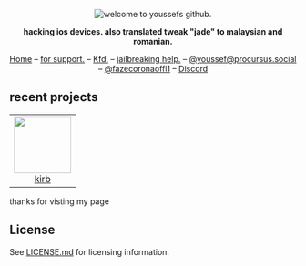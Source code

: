 <p align="center">
<picture>
<source media="(prefers-color-scheme: dark)" srcset="https://theos.dev/img/github-banner-dark.svg">
<img src="https://theos.dev/img/github-banner.svg" alt="welcome to youssefs github.">
</picture>
</p>
<p align="center"><strong>
hacking ios devices. also translated tweak "jade" to malaysian and romanian.<br>
</strong></p>
<p align="center">
<a href="https://github.com/ywef">Home</a> –
<a href="https;//instagram.com/youssef.works">for support.</a> –
<a href="https://github.com/felix-pb/kfd">Kfd.</a> –
<a href="https://discord.com/cypwn">jailbreaking help.</a> –
<a href="https://procursus.social/@youssef">@youssef@procursus.social</a> –
<a href="https://twitter.com/fazecoronaoffi1">@fazecoronaoffi1</a> –
<a href="https/discord.com">Discord</a>
</p>

## recent projects
<table>
<tr>
<td align="center"><a href="https://github.com/ywef"><img src="https://github.com/ywef.png" width="100" alt=""><br>kirb</a></td>
</tr>
</table>

thanks for visting my page


## License
See [LICENSE.md](LICENSE.md) for licensing information.
